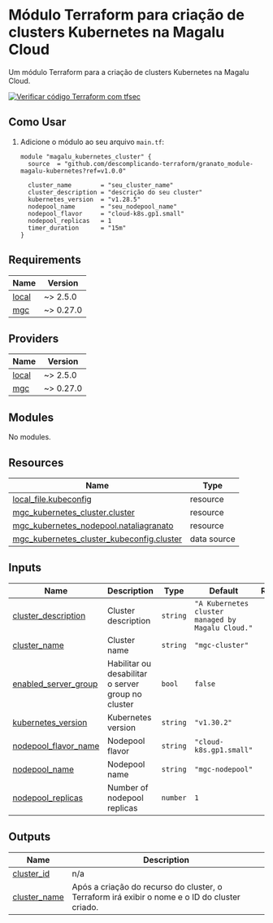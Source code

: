 # Módulo Terraform para criação de clusters Kubernetes na Magalu Cloud

Um módulo Terraform para a criação de clusters Kubernetes na Magalu Cloud.

[![Verificar código Terraform com tfsec](https://github.com/descomplicando-terraform/granato_module-magalu-kubernetes/actions/workflows/tfscan.yml/badge.svg)](https://github.com/descomplicando-terraform/granato_module-magalu-kubernetes/actions/workflows/tfscan.yml)
<!-- BEGIN_TF_DOCS -->

## Como Usar

1. Adicione o módulo ao seu arquivo `main.tf`:

   ```hcl
   module "magalu_kubernetes_cluster" {
     source  = "github.com/descomplicando-terraform/granato_module-magalu-kubernetes?ref=v1.0.0"
     
     cluster_name        = "seu_cluster_name"
     cluster_description = "descrição do seu cluster"
     kubernetes_version  = "v1.28.5"
     nodepool_name       = "seu_nodepool_name"
     nodepool_flavor     = "cloud-k8s.gp1.small"
     nodepool_replicas   = 1
     timer_duration      = "15m"
   }
   ```

## Requirements

| Name | Version |
|------|---------|
| <a name="requirement_local"></a> [local](#requirement\_local) | ~> 2.5.0 |
| <a name="requirement_mgc"></a> [mgc](#requirement\_mgc) | ~> 0.27.0 |

## Providers

| Name | Version |
|------|---------|
| <a name="provider_local"></a> [local](#provider\_local) | ~> 2.5.0 |
| <a name="provider_mgc"></a> [mgc](#provider\_mgc) | ~> 0.27.0 |

## Modules

No modules.

## Resources

| Name | Type |
|------|------|
| [local_file.kubeconfig](https://registry.terraform.io/providers/hashicorp/local/latest/docs/resources/file) | resource |
| [mgc_kubernetes_cluster.cluster](https://registry.terraform.io/providers/magalucloud/mgc/latest/docs/resources/kubernetes_cluster) | resource |
| [mgc_kubernetes_nodepool.nataliagranato](https://registry.terraform.io/providers/magalucloud/mgc/latest/docs/resources/kubernetes_nodepool) | resource |
| [mgc_kubernetes_cluster_kubeconfig.cluster](https://registry.terraform.io/providers/magalucloud/mgc/latest/docs/data-sources/kubernetes_cluster_kubeconfig) | data source |

## Inputs

| Name | Description | Type | Default | Required |
|------|-------------|------|---------|:--------:|
| <a name="input_cluster_description"></a> [cluster\_description](#input\_cluster\_description) | Cluster description | `string` | `"A Kubernetes cluster managed by Magalu Cloud."` | no |
| <a name="input_cluster_name"></a> [cluster\_name](#input\_cluster\_name) | Cluster name | `string` | `"mgc-cluster"` | no |
| <a name="input_enabled_server_group"></a> [enabled\_server\_group](#input\_enabled\_server\_group) | Habilitar ou desabilitar o server group no cluster | `bool` | `false` | no |
| <a name="input_kubernetes_version"></a> [kubernetes\_version](#input\_kubernetes\_version) | Kubernetes version | `string` | `"v1.30.2"` | no |
| <a name="input_nodepool_flavor_name"></a> [nodepool\_flavor\_name](#input\_nodepool\_flavor\_name) | Nodepool flavor | `string` | `"cloud-k8s.gp1.small"` | no |
| <a name="input_nodepool_name"></a> [nodepool\_name](#input\_nodepool\_name) | Nodepool name | `string` | `"mgc-nodepool"` | no |
| <a name="input_nodepool_replicas"></a> [nodepool\_replicas](#input\_nodepool\_replicas) | Number of nodepool replicas | `number` | `1` | no |

## Outputs

| Name | Description |
|------|-------------|
| <a name="output_cluster_id"></a> [cluster\_id](#output\_cluster\_id) | n/a |
| <a name="output_cluster_name"></a> [cluster\_name](#output\_cluster\_name) | Após a criação do recurso do cluster, o Terraform irá exibir o nome e o ID do cluster criado. |
